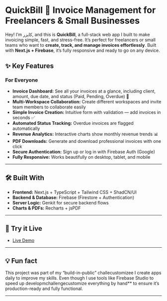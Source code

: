 # QuickBill 💼 Invoice Management for Freelancers & Small Businesses

Hey! I’m كايزر, and this is **QuickBill**, a full-stack web app I built to make invoicing simple, fast, and stress-free. It’s perfect for freelancers or small teams who want to **create, track, and manage invoices effortlessly**. Built with **Next.js + Firebase**, it’s fully responsive and ready to go on any device.

## ✨ Key Features

### For Everyone
- **Invoice Dashboard:** See all your invoices at a glance, including client, amount, due date, and status (Paid, Pending, Overdue) 🧾  
- **Multi-Workspace Collaboration:** Create different workspaces and invite team members to collaborate easily  
- **Simple Invoice Creation:** Intuitive form with validation — add invoices in seconds ✅  
- **Automated Status Tracking:** Overdue invoices are flagged automatically  
- **Revenue Analytics:** Interactive charts show monthly revenue trends 📊  
- **PDF Downloads:** Generate and download professional invoices with one click  
- **Secure Authentication:** Sign up or log in with Firebase Auth (Google)  
- **Fully Responsive:** Works beautifully on desktop, tablet, and mobile  

---

## 🛠 Built With
- **Frontend:** Next.js + TypeScript + Tailwind CSS + ShadCN/UI  
- **Backend & Database:** Firebase (Firestore + Authentication)  
- **Server Logic:** Genkit for secure backend flows  
- **Charts & PDFs:** Recharts + jsPDF  

---

## 🚀 Try it Live
- [Live Demo](https://quickbill-flax.vercel.app/)

---

## 💡 Fun fact
This project was part of my “build-in-public” challecustomizee I create apps daily to improve my skills. Even though I use tools like Firebase Studio to speed up developmchallengecustomize everything by hand** to ensure it’s production-ready and fully functional.

---
